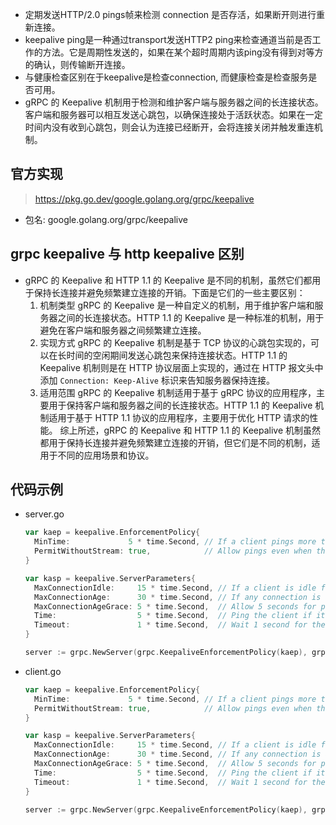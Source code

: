 - 定期发送HTTP/2.0 pings帧来检测 connection 是否存活，如果断开则进行重新连接。
- keepalive ping是一种通过transport发送HTTP2 ping来检查通道当前是否工作的方法。它是周期性发送的，如果在某个超时周期内该ping没有得到对等方的确认，则传输断开连接。
- 与健康检查区别在于keepalive是检查connection, 而健康检查是检查服务是否可用。
- gRPC 的 Keepalive 机制用于检测和维护客户端与服务器之间的长连接状态。客户端和服务器可以相互发送心跳包，以确保连接处于活跃状态。如果在一定时间内没有收到心跳包，则会认为连接已经断开，会将连接关闭并触发重连机制。

## 官方实现

> https://pkg.go.dev/google.golang.org/grpc/keepalive

- 包名: google.golang.org/grpc/keepalive

## grpc keepalive 与 http keepalive 区别

- gRPC 的 Keepalive 和 HTTP 1.1 的 Keepalive 是不同的机制，虽然它们都用于保持长连接并避免频繁建立连接的开销。下面是它们的一些主要区别：
  1. 机制类型 gRPC 的 Keepalive 是一种自定义的机制，用于维护客户端和服务器之间的长连接状态。HTTP 1.1 的 Keepalive 是一种标准的机制，用于避免在客户端和服务器之间频繁建立连接。
  2. 实现方式 gRPC 的 Keepalive 机制是基于 TCP 协议的心跳包实现的，可以在长时间的空闲期间发送心跳包来保持连接状态。HTTP 1.1 的 Keepalive 机制则是在 HTTP 协议层面上实现的，通过在 HTTP 报文头中添加 `Connection: Keep-Alive` 标识来告知服务器保持连接。
  3. 适用范围 gRPC 的 Keepalive 机制适用于基于 gRPC 协议的应用程序，主要用于保持客户端和服务器之间的长连接状态。HTTP 1.1 的 Keepalive 机制适用于基于 HTTP 1.1 协议的应用程序，主要用于优化 HTTP 请求的性能。 综上所述，gRPC 的 Keepalive 和 HTTP 1.1 的 Keepalive 机制虽然都用于保持长连接并避免频繁建立连接的开销，但它们是不同的机制，适用于不同的应用场景和协议。

## 代码示例

- server.go

  ```go
  var kaep = keepalive.EnforcementPolicy{
  	MinTime:             5 * time.Second, // If a client pings more than once every 5 seconds, terminate the connection
  	PermitWithoutStream: true,            // Allow pings even when there are no active streams
  }
  
  var kasp = keepalive.ServerParameters{
  	MaxConnectionIdle:     15 * time.Second, // If a client is idle for 15 seconds, send a GOAWAY
  	MaxConnectionAge:      30 * time.Second, // If any connection is alive for more than 30 seconds, send a GOAWAY
  	MaxConnectionAgeGrace: 5 * time.Second,  // Allow 5 seconds for pending RPCs to complete before forcibly closing connections
  	Time:                  5 * time.Second,  // Ping the client if it is idle for 5 seconds to ensure the connection is still active
  	Timeout:               1 * time.Second,  // Wait 1 second for the ping ack before assuming the connection is dead
  }
  
  server := grpc.NewServer(grpc.KeepaliveEnforcementPolicy(kaep), grpc.KeepaliveParams(kasp))
  ```

  

- client.go

  ```go
  var kaep = keepalive.EnforcementPolicy{
  	MinTime:             5 * time.Second, // If a client pings more than once every 5 seconds, terminate the connection
  	PermitWithoutStream: true,            // Allow pings even when there are no active streams
  }
  
  var kasp = keepalive.ServerParameters{
  	MaxConnectionIdle:     15 * time.Second, // If a client is idle for 15 seconds, send a GOAWAY
  	MaxConnectionAge:      30 * time.Second, // If any connection is alive for more than 30 seconds, send a GOAWAY
  	MaxConnectionAgeGrace: 5 * time.Second,  // Allow 5 seconds for pending RPCs to complete before forcibly closing connections
  	Time:                  5 * time.Second,  // Ping the client if it is idle for 5 seconds to ensure the connection is still active
  	Timeout:               1 * time.Second,  // Wait 1 second for the ping ack before assuming the connection is dead
  }
  
  server := grpc.NewServer(grpc.KeepaliveEnforcementPolicy(kaep), grpc.KeepaliveParams(kasp))
  ```

  